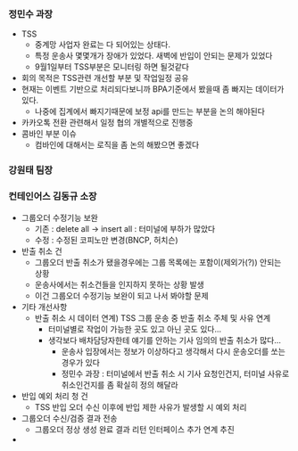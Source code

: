 ### 정민수 과장
- TSS
	- 중계망 사업자 완료는 다 되어있는 상태다.
	- 특정 운송사 몇몇개가 장애가 있었다. 새벽에 반입이 안되는 문제가 있었다
	- 9월1일부터 TSS부분은 모니터링 하면 될것같다
- 회의 목적은 TSS관련 개선할 부분 및 작업일정 공유
- 현재는 이벤트 기반으로 처리되다보니까 BPA기준에서 봤을때 좀 빠지는 데이터가 있다.
	- 나중에 집계에서 빠지기때문에 보정 api를 만드는 부분을 논의 해야된다
- 카카오톡 전환 관련해서 일정 협의 개별적으로 진행중
- 콤바인 부분 이슈
	- 컴바인에 대해서는 로직을 좀 논의 해봤으면 좋겠다

### 강원태 팀장


### 컨테인어스 김동규 소장
- 그룹오더 수정기능 보완
	- 기존 : delete all -> insert all : 터미널에 부하가 많았다
	- 수정 : 수정된 코피노만 변경(BNCP, 허치슨)
- 반출 취소 건
	- 그룹오더 반출 취소가 됐을경우에는 그룹 목록에는 포함이(제외가(?)) 안되는 상황
	- 운송사에서는 취소건들을 인지하지 못하는 상황 발생
	- 이건 그룹오더 수정기능 보완이 되고 나서 봐야할 문제
- 기타 개선사항
	- 반출 취소 시 데이터 연계) TSS 그룹 운송 중 반출 취소 주체 및 사유 연계
		- 터미널별로 작업이 가능한 곳도 있고 아닌 곳도 있다...
		- 생각보다 배차담당자한테 얘기를 안하는 기사 임의의 반출 취소가 많다...
			- 운송사 입장에서는 정보가 이상하다고 생각해서 다시 운송오더를 쏘는 경우가 있다
			- 정민수 과장 : 터미널에서 반출 취소 시 기사 요청인건지, 터미널 사유로 취소인건지를 좀 확실히 정의 해달라
- 반입 예외 처리 청 건
	- TSS 반입 오더 수신 이후에 반입 제한 사유가 발생할 시 예외 처리
- 그룹오더 수신/검증 결과 전송
	- 그룹오더 정상 생성 완료 결과 리턴 인터페이스 추가 연계 추진
- 